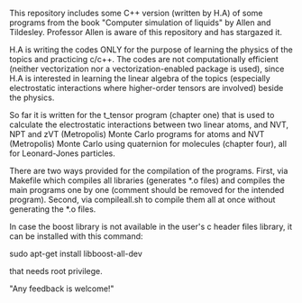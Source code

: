 This repository includes some C++ version (written by H.A) of some programs from the book "Computer simulation of liquids"
by Allen and Tildesley. Professor Allen is aware of this repository and has stargazed it. 

H.A is writing the codes ONLY for the purpose of learning the physics of the topics and practicing c/c++. The codes are not computationally efficient (neither vectorization nor a vectorization-enabled package is used), since H.A is interested in learning the linear algebra of the topics (especially electrostatic interactions where higher-order tensors are involved) beside the physics.

So far it is written for the t_tensor program (chapter one) that is used to calculate the electrostatic interactions between two linear atoms, and NVT, NPT and zVT (Metropolis) Monte Carlo programs for atoms and NVT (Metropolis) Monte Carlo using quaternion for molecules (chapter four), all for Leonard-Jones particles.

There are two ways provided for the compilation of the programs. First, via Makefile which compiles all libraries (generates *.o files) and compiles the main programs one by one (comment should be removed for the intended program). Second, via compileall.sh to compile them all at once without generating the *.o files.

In case the boost library is not available in the user's c header files library, it can be installed with this command:

sudo apt-get install libboost-all-dev

that needs root privilege.

"Any feedback is welcome!"
